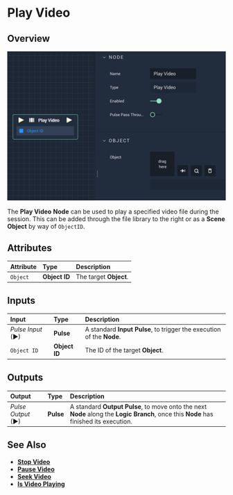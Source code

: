 # Play Video

## Overview

![The Play Video Node.](../../../.gitbook/assets/playvideo.png)

The **Play Video** **Node** can be used to play a specified video file during the session. This can be added through the file library to the right or as a **Scene Object** by way of `ObjectID`.

## Attributes

| Attribute | Type | Description |
| :--- | :--- | :--- |
| `Object` | **Object ID** | The target **Object**. |

## Inputs

| Input | Type | Description |
| :--- | :--- | :--- |
| _Pulse Input_ \(►\) | **Pulse** | A standard **Input Pulse**, to trigger the execution of the **Node**. |
| `Object ID` | **Object ID** | The ID of the target **Object**. |

## Outputs

| Output | Type | Description |
| :--- | :--- | :--- |
| _Pulse Output_ \(►\) | **Pulse** | A standard **Output Pulse**, to move onto the next **Node** along the **Logic Branch**, once this **Node** has finished its execution. |


## See Also

* [**Stop Video**](stopvideo.md)
* [**Pause Video**](pausevideo.md)
* [**Seek Video**](seekvideo.md)
* [**Is Video Playing**](isvideoplaying.md)

